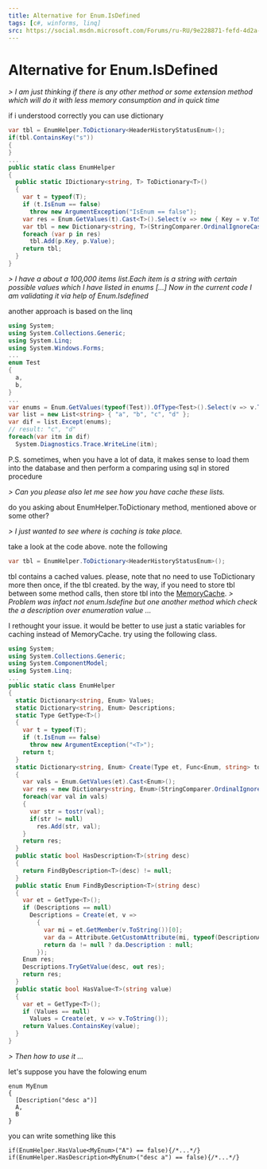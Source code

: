 ```yaml
---
title: Alternative for Enum.IsDefined
tags: [c#, winforms, linq]
src: https://social.msdn.microsoft.com/Forums/ru-RU/9e228871-fefd-4d2a-9f7d-f0be832447d6/alternative-for-enumisdefined?forum=csharpgeneral
---
```

# Alternative for Enum.IsDefined
*> I am just thinking if there is any other method or some extension method which will do it with less memory consumption and in quick time*

if i understood correctly you can use dictionary
```c#
var tbl = EnumHelper.ToDictionary<HeaderHistoryStatusEnum>();
if(tbl.ContainsKey("s"))
{
}
...
public static class EnumHelper
{
  public static IDictionary<string, T> ToDictionary<T>()
  {
    var t = typeof(T);
    if (t.IsEnum == false)
      throw new ArgumentException("IsEnum == false");
    var res = Enum.GetValues(t).Cast<T>().Select(v => new { Key = v.ToString(), Value = v });
    var tbl = new Dictionary<string, T>(StringComparer.OrdinalIgnoreCase);
    foreach (var p in res)
      tbl.Add(p.Key, p.Value);
    return tbl;
  }
}
```
*> I have a about a 100,000 items list.Each item is a string with certain possible values which I have listed in enums [...] Now in the current code I am validating it via help of Enum.Isdefined*

another approach is based on the linq
```c#
using System;
using System.Collections.Generic;
using System.Linq;
using System.Windows.Forms;
...
enum Test
{
  a,
  b,
}
...
var enums = Enum.GetValues(typeof(Test)).OfType<Test>().Select(v => v.ToString());
var list = new List<string> { "a", "b", "c", "d" };
var dif = list.Except(enums);
// result: "c", "d"
foreach(var itm in dif)
  System.Diagnostics.Trace.WriteLine(itm);
```
P.S.
 sometimes, when you have a lot of data, it makes sense to load them into the database and then perform a comparing using sql in stored procedure

*> Can you please also let me see how you have cache these lists.*

do you asking about EnumHelper.ToDictionary method, mentioned above or some other?

*> I just wanted to see where is caching is take place.*

take a look at the code above. note the following
```c# 
var tbl = EnumHelper.ToDictionary<HeaderHistoryStatusEnum>();
``` 
tbl contains a cached values. 
please, note that no need to use ToDictionary more then once, if the tbl created. 
by the way, if you need to store tbl between some method calls, then store tbl into the [MemoryCache](http://msdn.microsoft.com/en-us/library/system.runtime.caching.memorycache.aspx).
*> Problem was infact not enum.Isdefine but one another method which check the a description over enumeration value ...*

I rethought your issue. it would be better to use just a static variables for caching instead of MemoryCache.
 try using the following class.
```c#
using System;
using System.Collections.Generic;
using System.ComponentModel;
using System.Linq;
...
public static class EnumHelper
{
  static Dictionary<string, Enum> Values;
  static Dictionary<string, Enum> Descriptions;
  static Type GetType<T>()
  {
    var t = typeof(T);
    if (t.IsEnum == false) 
      throw new ArgumentException("<T>");
    return t;
  }
  static Dictionary<string, Enum> Create(Type et, Func<Enum, string> tostr)
  {
    var vals = Enum.GetValues(et).Cast<Enum>();
    var res = new Dictionary<string, Enum>(StringComparer.OrdinalIgnoreCase);
    foreach(var val in vals)
    {
      var str = tostr(val);
      if(str != null)
        res.Add(str, val);
    }
    return res;
  }
  public static bool HasDescription<T>(string desc)
  {
    return FindByDescription<T>(desc) != null;
  }
  public static Enum FindByDescription<T>(string desc)
  {
    var et = GetType<T>();
    if (Descriptions == null) 
      Descriptions = Create(et, v => 
        {
          var mi = et.GetMember(v.ToString())[0];
          var da = Attribute.GetCustomAttribute(mi, typeof(DescriptionAttribute)) as DescriptionAttribute;
          return da != null ? da.Description : null;
        });
    Enum res;
    Descriptions.TryGetValue(desc, out res);
    return res;
  }
  public static bool HasValue<T>(string value)
  {
    var et = GetType<T>();
    if (Values == null)
      Values = Create(et, v => v.ToString());
    return Values.ContainsKey(value);
  }
}
```
*> Then how to use it ...*

let's suppose you have the folowing enum
``` 
enum MyEnum
{
  [Description("desc a")]
  A,
  B
}
``` 
you can write something like this
```
if(EnumHelper.HasValue<MyEnum>("A") == false){/*...*/}
if(EnumHelper.HasDescription<MyEnum>("desc a") == false){/*...*/} 
```